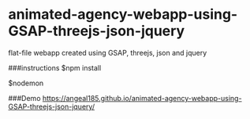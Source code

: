 # animated-agency-webapp-using-GSAP-threejs-json-jquery
flat-file webapp created using GSAP, threejs, json and jquery

###instructions
$npm install

$nodemon

###Demo
 https://angeal185.github.io/animated-agency-webapp-using-GSAP-threejs-json-jquery/

